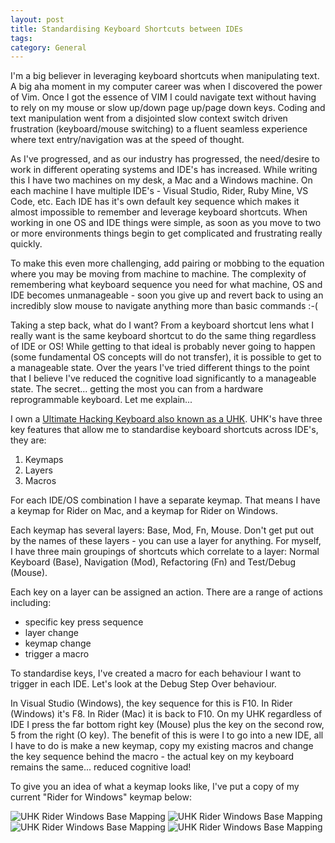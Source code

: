 ```yaml
---
layout: post
title: Standardising Keyboard Shortcuts between IDEs
tags: 
category: General
---
```


I'm a big believer in leveraging keyboard shortcuts when manipulating text. A big aha moment in my computer career was when I discovered the power of Vim. Once I got the essence of VIM I could navigate text without having to rely on my mouse or slow up/down page up/page down keys. Coding and text manipulation went from a disjointed slow context switch driven frustration (keyboard/mouse switching) to a fluent seamless experience where text entry/navigation was at the speed of thought.

As I've progressed, and as our industry has progressed, the need/desire to work in different operating systems and IDE's has increased. While writing this I have two machines on my desk, a Mac and a Windows machine. On each machine I have multiple IDE's - Visual Studio, Rider, Ruby Mine, VS Code, etc. Each IDE has it's own default key sequence which makes it almost impossible to remember and leverage keyboard shortcuts. When working in one OS and IDE things were simple, as soon as you move to two or more environments things begin to get complicated and frustrating really quickly.

To make this even more challenging, add pairing or mobbing to the equation where you may be moving from machine to machine. The complexity of remembering what keyboard sequence you need for what machine, OS and IDE becomes unmanageable - soon you give up and revert back to using an incredibly slow mouse to navigate anything more than basic commands :-(   

Taking a step back, what do I want? From a keyboard shortcut lens what I really want is the same keyboard shortcut to do the same thing regardless of IDE or OS! While getting to that ideal is probably never going to happen (some fundamental OS concepts will do not transfer), it is possible to get to a manageable state. Over the years I've tried different things to the point that I believe I've reduced the cognitive load significantly to a manageable state. The secret... getting the most you can from a hardware reprogrammable keyboard. Let me explain...

I own a [Ultimate Hacking Keyboard also known as a UHK](https://ultimatehackingkeyboard.com/). UHK's have three key features that allow me to standardise keyboard shortcuts across IDE's, they are:

1) Keymaps  
2) Layers  
3) Macros  

For each IDE/OS combination I have a separate keymap. That means I have a keymap for Rider on Mac, and a keymap for Rider on Windows.

Each keymap has several layers: Base, Mod, Fn, Mouse. Don't get put out by the names of these layers - you can use a layer for anything. For myself, I have three main groupings of shortcuts which correlate to a layer: Normal Keyboard (Base), Navigation (Mod), Refactoring (Fn) and Test/Debug (Mouse).

Each key on a layer can be assigned an action. There are a range of actions including:
* specific key press sequence  
* layer change  
* keymap change   
* trigger a macro  

To standardise keys, I've created a macro for each behaviour I want to trigger in each IDE. Let's look at the Debug Step Over behaviour.

In Visual Studio (Windows), the key sequence for this is F10. In Rider (Windows) it's F8. In Rider (Mac) it is back to F10. On my UHK regardless of IDE I press the far bottom right key (Mouse) plus the key on the second row, 5 from the right (O key). The benefit of this is were I to go into a new IDE, all I have to do is make a new keymap, copy my existing macros and change the key sequence behind the macro - the actual key on my keyboard remains the same... reduced cognitive load!

To give you an idea of what a keymap looks like, I've put a copy of my current "Rider for Windows" keymap below:

<img class="img-responsive" alt="UHK Rider Windows Base Mapping" src="{{ site.url }}/assets/images/Standardise-Keyboard-Shortcuts-Base.png">
  
<img class="img-responsive" alt="UHK Rider Windows Base Mapping" src="{{ site.url }}/assets/images/Standardise-Keyboard-Shortcuts-Navigation.png">
  
<img class="img-responsive" alt="UHK Rider Windows Base Mapping" src="{{ site.url }}/assets/images/Standardise-Keyboard-Shortcuts-Refactoring.png">
  
<img class="img-responsive" alt="UHK Rider Windows Base Mapping" src="{{ site.url }}/assets/images/Standardise-Keyboard-Shortcuts-Tests.png">
  
